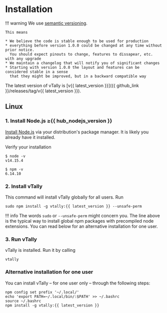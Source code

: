 # Installation

!!! warning
    We use [semantic versioning](https://semver.org/).
    
    This means
    
    * We believe the code is stable enough to be used for production
    * everything before version 1.0.0 could be changed at any time without prior notice.
      You should expect pinouts to change, features to dissapear, etc. with any upgrade
    * We maintain a changelog that will notify you of significant changes
    * Starting with version 1.0.0 the layout and features can be considered stable in a sense
      that they might be improved, but in a backward compatible way


The latest version of vTally is [v{{ latest_version }}]({{ github_link }}/releases/tag/v{{ latest_version }}).

## Linux

### 1. Install Node.js ≥{{ hub_nodejs_version }}

[Install Node.js](https://nodejs.org/en/download/package-manager/) via your distribution's package manager.
It is likely you already have it installed.

Verify your installation

    $ node -v
    v14.15.4
    
    $ npm -v
    6.14.10

### 2. Install vTally

This command will install vTally globally for all users. Run

    sudo npm install -g vtally:{{ latest_version }} --unsafe-perm

!!! info
    The words `sudo` or `--unsafe-perm` might concern you. The line above is the typical way to install global npm
    packages with precompiled node extensions. You can read below for an alternative installation for one user.

### 3. Run vTally

vTally is installed. Run it by calling

    vtally

### Alternative installation for one user

You can install vTally – for one user only – through the following steps:

    npm config set prefix '~/.local/'
    echo 'export PATH=~/.local/bin/:$PATH' >> ~/.bashrc
    source ~/.bashrc
    npm install -g vtally:{{ latest_version }}
